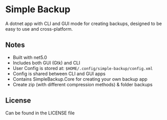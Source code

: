 # Simple Backup
A dotnet app with CLI and GUI mode for creating backups, designed to be easy to use and cross-platform.

## Notes
- Built with net5.0
- Includes both GUI (Gtk) and CLI
- User Config is stored at: `$HOME/.config/simple-backup/config.xml`
- Config is shared between CLI and GUI apps
- Contains SimpleBackup.Core for creating your own backup app
- Create zip (with different compression methods) & folder backups

## License
Can be found in the LICENSE file
